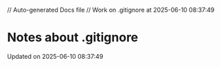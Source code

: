 // Auto-generated Docs file
// Work on .gitignore at 2025-06-10 08:37:49
# Notes about .gitignore
Updated on 2025-06-10 08:37:49
